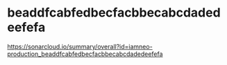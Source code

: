 # beaddfcabfedbecfacbbecabcdadedeefefa
https://sonarcloud.io/summary/overall?id=iamneo-production_beaddfcabfedbecfacbbecabcdadedeefefa
